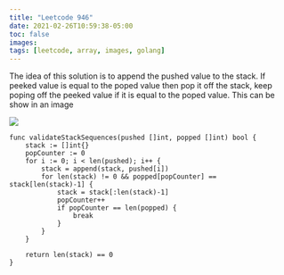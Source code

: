 ```yaml
---
title: "Leetcode 946"
date: 2021-02-26T10:59:38-05:00
toc: false
images:
tags: [leetcode, array, images, golang]
---
```


The idea of this solution is to append the pushed value to the stack. If peeked value is equal to the poped value then pop it off the stack, keep poping off the peeked value if it is equal to the poped value. This can be show in an image

![](https://i.imgur.com/ovNR5Oy.jpg)


```
func validateStackSequences(pushed []int, popped []int) bool {
    stack := []int{}
    popCounter := 0
    for i := 0; i < len(pushed); i++ {
        stack = append(stack, pushed[i])
        for len(stack) != 0 && popped[popCounter] == stack[len(stack)-1] {
            stack = stack[:len(stack)-1]
            popCounter++
            if popCounter == len(popped) {
                break
            }
        }
    }

    return len(stack) == 0
}
```